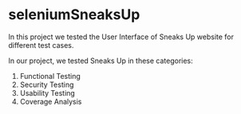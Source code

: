 # seleniumSneaksUp

In this project we tested the User Interface of Sneaks Up website for different test cases.

In our project, we tested Sneaks Up in these categories:
1. Functional Testing
2. Security Testing
3. Usability Testing
4. Coverage Analysis
